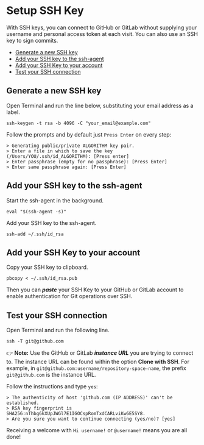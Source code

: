 # Setup SSH Key

With SSH keys, you can connect to GitHub or GitLab without supplying your username and personal access token at each visit. You can also use an SSH key to sign commits.

- [Generate a new SSH key](#generate-a-new-ssh-key)
- [Add your SSH key to the ssh-agent](#add-your-ssh-key-to-the-ssh-agent)
- [Add your SSH Key to your account](#add-your-ssh-key-to-your-account)
- [Test your SSH connection](#test-your-ssh-connection)

## Generate a new SSH key

Open Terminal and run the line below, substituting your email address as a label.

```
ssh-keygen -t rsa -b 4096 -C "your_email@example.com"
```

Follow the prompts and by default just `Press Enter` on every step:

```
> Generating public/private ALGORITHM key pair.
> Enter a file in which to save the key (/Users/YOU/.ssh/id_ALGORITHM): [Press enter]
> Enter passphrase (empty for no passphrase): [Press Enter]
> Enter same passphrase again: [Press Enter]
```

## Add your SSH key to the ssh-agent

Start the ssh-agent in the background.

```
eval "$(ssh-agent -s)"
```

Add your SSH key to the ssh-agent.

```
ssh-add ~/.ssh/id_rsa
```

## Add your SSH Key to your account

Copy your SSH key to clipboard.

```
pbcopy < ~/.ssh/id_rsa.pub
```

Then you can **_paste_** your SSH Key to your GitHub or GitLab account to enable authentication for Git operations over SSH.

## Test your SSH connection

Open Terminal and run the following line.

```
ssh -T git@github.com
```

👉 __Note:__ Use the GitHub or GitLab **_instance URL_** you are trying to connect to. The instance URL can be found within the option __Clone with SSH__. For example, in `git@github.com:username/repository-space-name`, the prefix `git@github.com` is the instance URL.

Follow the instructions and type `yes`:

```
> The authenticity of host 'github.com (IP ADDRESS)' can't be established.
> RSA key fingerprint is SHA256:nThbg6kXUpJWGl7E1IGOCspRomTxdCARLviKw6E5SY8.
> Are you sure you want to continue connecting (yes/no)? [yes]
```

Receiving a welcome with `Hi username!` or `@username!` means you are all done!
